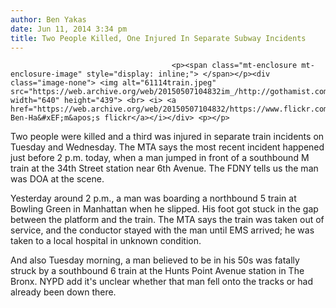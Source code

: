 ```yaml
---
author: Ben Yakas
date: Jun 11, 2014 3:34 pm
title: Two People Killed, One Injured In Separate Subway Incidents
---
```


	
										<p><span class="mt-enclosure mt-enclosure-image" style="display: inline;"> </span></p><div class="image-none"> <img alt="61114train.jpeg" src="https://web.archive.org/web/20150507104832im_/http://gothamist.com/attachments/byakas/61114train.jpeg" width="640" height="439"> <br> <i> <a href="https://web.archive.org/web/20150507104832/https://www.flickr.com/photos/madamfou/6573330957/">Ourit Ben-Ha&#xEF;m&apos;s flickr</a></i></div> <p></p>

<p>Two people were killed and a third was injured in separate train incidents on Tuesday and Wednesday. The MTA says the most recent incident happened just before 2 p.m. today, when a man jumped in front of a southbound M train at the 34th Street station near 6th Avenue. The FDNY tells us the man was DOA at the scene.</p>

<p>Yesterday around 2 p.m., a man was boarding a northbound 5 train at Bowling Green in Manhattan when he slipped. His foot got stuck in the gap between the platform and the train. The MTA says the train was taken out of service, and the conductor stayed with the man until EMS arrived; he was taken to a local hospital in unknown condition.</p>

<p>And also Tuesday morning, a man believed to be in his 50s was fatally struck by a southbound 6 train at the Hunts Point Avenue station in The Bronx. NYPD add it&apos;s unclear whether that man fell onto the tracks or had already been down there.<br>
</p>					
										
									
				